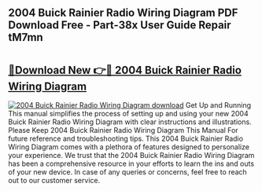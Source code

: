 ## 2004 Buick Rainier Radio Wiring Diagram PDF Download Free - Part-38x User Guide Repair tM7mn

# <h2><a href="http://dfqkt34.blite.top/?on=2004+Buick+Rainier+Radio+Wiring+Diagram">🔗Download New 👉🔴 2004 Buick Rainier Radio Wiring Diagram</a></h2>

[![2004 Buick Rainier Radio Wiring Diagram download](https://i.imgur.com/lujVjoI.png)](http://dfqkt34.blite.top/?on=2004+Buick+Rainier+Radio+Wiring+Diagram)
Get Up and Running This manual simplifies the process of setting up and using your new 2004 Buick Rainier Radio Wiring Diagram with clear instructions and illustrations. Please Keep 2004 Buick Rainier Radio Wiring Diagram This Manual For future reference and troubleshooting tips. This 2004 Buick Rainier Radio Wiring Diagram comes with a plethora of features designed to personalize your experience. We trust that the 2004 Buick Rainier Radio Wiring Diagram has been a comprehensive resource in your efforts to learn the ins and outs of your new device. In case of any queries or concerns, feel free to reach out to our customer service.
